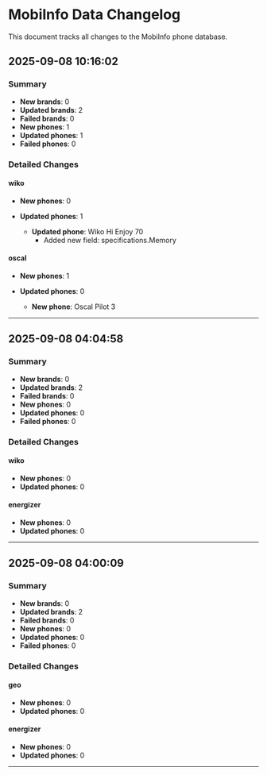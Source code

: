 # MobiInfo Data Changelog

This document tracks all changes to the MobiInfo phone database.

## 2025-09-08 10:16:02

### Summary

- **New brands**: 0
- **Updated brands**: 2
- **Failed brands**: 0
- **New phones**: 1
- **Updated phones**: 1
- **Failed phones**: 0

### Detailed Changes

#### wiko

- **New phones**: 0
- **Updated phones**: 1

  - **Updated phone**: Wiko Hi Enjoy 70
    - Added new field: specifications.Memory


#### oscal

- **New phones**: 1
- **Updated phones**: 0

  - **New phone**: Oscal Pilot 3

---

## 2025-09-08 04:04:58

### Summary

- **New brands**: 0
- **Updated brands**: 2
- **Failed brands**: 0
- **New phones**: 0
- **Updated phones**: 0
- **Failed phones**: 0

### Detailed Changes

#### wiko

- **New phones**: 0
- **Updated phones**: 0


#### energizer

- **New phones**: 0
- **Updated phones**: 0


---

## 2025-09-08 04:00:09

### Summary

- **New brands**: 0
- **Updated brands**: 2
- **Failed brands**: 0
- **New phones**: 0
- **Updated phones**: 0
- **Failed phones**: 0

### Detailed Changes

#### geo

- **New phones**: 0
- **Updated phones**: 0


#### energizer

- **New phones**: 0
- **Updated phones**: 0


---

